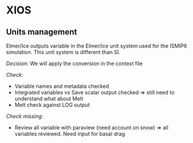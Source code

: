 XIOS
====

Units management
----------------
Elmer/Ice outputs variable in the Elmer/Ice unit system used for the ISMIP6 simulation. This unit system is different than SI. 

*Decision*: We will apply the conversion in the context file

*Check*:
- Variable names and metadata checked
- Integrated variables vs Save scalar output checked => still need to understand what about Melt
- Melt check against LOG output

*Check missing*:
- Review all variable with paraview (need account on snow) => all variables reviewed. Need input for basal drag
